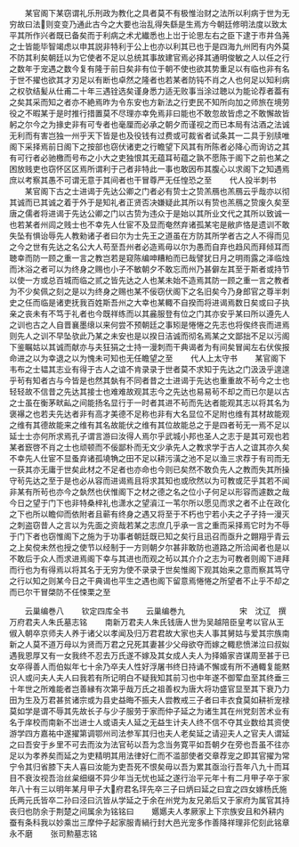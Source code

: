 <!-- { "loadSidebar": true } -->
　　某官阁下某窃谓礼乐刑政为教化之具者莫不有极惟治财之法所以利病于世为无穷故曰法则变变乃通此古今之大要也治乱得失繇是生焉方今朝廷修明法度以致太平其所作兴者既已备矣而于利病之术尤纎悉也上岀于论思左右之臣下逮于市井刍荛之士皆能毕智竭虑以申其説非特利于公上也亦以利其已也于是四海九州罔有内外莫不防其利矣朝廷以为它使者不足以总统其事故建官焉必择其通明俊敏之人以任之行之数年于宠遇之数今复有隆于前日矣非有位于朝不使也欲其势重足以有临也非有名于世不擢也欲其才刃足以有断也卓然之隆者也若某者防钝不肖之人也何足以知利病之权欤结髪从仕甫二十年三遇铨选矣谨身悉力适无败事当涂过聴以为能论荐者葢有之矣其采而知之者亦不絶焉昨为令东安也方新法之行吏民不知所向加之师旅在境劳役之不暇某于是时推行措置莫不尽理亦幸免焉非曰能也不敢忽故皆虑之不敢懈故皆躬之尔今之为掾史非有可专者也毫厘而必承之朝夕而谨视之而已本局有沽酒之法诚无利而有害岂独一州乎天下皆是也及役钱有过费或可裁省者试条其一二具于别牍唯阁下采择焉前日阁下之按部也窃伏诸吏之行瞻望下风其有所陈者必降心而询访之其有可行者必驰檄而号布之小大之吏独恨其无蕴耳茍蕴之孰不愿陈于阁下之前也某之困放贱吏也窃怀区区焉所谓利于己者非特此一事也敢因布其腹心以求阁下之知遇焉庶以考察其愚不可谓无意于其间者也干冒尊严无任惶恐之至
　　代人投半刺书
　　某官阁下古之士进谒于先达公卿之门者必有贽士之贽羔鴈也羔鴈云乎哉亦以彻其诚而已其诚之着于外于是知礼者正贤否决嫌疑此其所以有贽也羔鴈之贽废久矣至唐之儒者将进谒于先达公卿之门以古贽为违众于是始以其所业文代之其所以致诚一也若某者州闾之贱士也不幸先人仕宦不及显而奄然弃诸孤某宅是敝庐恪是遗训不敢失坠有惧诒辱先人教勑诸子者曰尔为士先王之道虽在方防其所学者古之人不得而见之今之世有先达之名公大人苟至吾州者必造焉毋以尔为愚而自弃也趋风而拜倾耳而聴幸而防一顾之重一言之教岂若是窥陈编呻糟粕而已哉譬犹日月之明雨露之泽临烛而沐浴之者可以为终身之赐也小子不敏朝夕不敢忘而州乃甚僻左其至于斯者或持节以使一方或总百城而临之贰之皆先达之人也某未始不造焉其防一顾之重一言之教者为不少矣佩之刻之是以为终身之赐也某不佞窃伏阁下之名旧矣今乃身郎官之尊半刺史之任而临是诸吏抚我百姓斯吾州之大幸也某輙不自揆而将进谒焉数日矣或曰子执亲之丧未有不笃于礼者也今既祥练而以其麄服登有位之门其亦安乎某曰所以遵先人之训也古之人自晋襄墨缞以来何尝不预朝廷之事矧是惓惓之先志也将俟终丧而进焉则先人之训不早坠欤此乃某之未安也是以揆日洁诚而彻名焉某之文鄙拙不足以污阁下鉴瞩姑以其诚而献亦与夫狂狷之士持一漫刺而干典谒者为有间矣冒闻左右伏俟报命进之以为幸退之以为愧未可知也无任瞻望之至
　　代人上太守书
　　某官阁下韦布之士韫其志业有得于古人之谊不肯录录于世者莫不求知于先达之门汲汲乎遑遑乎茍有知者古与今皆是也然其埶有不同者昔之士进谒于先达也重重故不茍今之士也轻轻故不信昔之先达其接士也难难故观其志今之先达也易易茍不却之而已尔是以古之士虽在衡茅畎畆之间能扬名显行于一时者其进不茍而先达者能观其志以将其名为褒襮之也若夫先达者非有高才美德不足称也非有大名显位不足附也维有其材故能观之维有其德故能来之维有其名故能伏之维有其位故能总之于是四者茍无一焉不足以延士士亦何所求焉孔子谓言游曰汝得人焉尔乎武城小邦也圣人之志于是其可观也若某者窾啓不肖之士也顽顿而不佞鄙朴而无文少承先人之教求学于古人之谊其亦久矣不幸先人仕宦不显蚤弃诸孤墝觕之田不足以耕污潢之池不足以渔三求荐于有司而无一获其亦无庸于世矣此材之不足者也亦命也今则已矣然不敢负先人之教而失其所操守茍先达之至于是也必从容而进谒焉且将求其知也或欣然以为可教或茫乎其若不闻非某有所茍也亦今之埶然也伏惟阁下之材之德之名之位小子何足以形容而遽数之哉今日之望于门下也非特桑梓礼也潇水之望澬江一苇尔所以愿见而求之者不止在政化之下也所以瞻仰而依附者且蕲有终身之遇又将至于不朽也宁若小夫之孑孑持一漫灭之刺盗窃昔人之言以为先面之资哉若某之志庶几乎承一言之重而采择焉它时为不辱于门下者也窃惟阁下之施为于功事者朝廷既已知之矣行且迅召而亟升之翺翔乎青云之上矣傥未然也授之使节以经制于一方则朝夕尔甚非敢防也道路之所洽闻者也是以不敢后于众人而求进焉阁下幸与其进也而观之茍以其介介之志为可教者则阁下进拜而行也为有得焉以将其名于无穷为使不录录于世矣惟阁下观其始来之意而察其笃守之行以知之则某今日之干典谒也平生之遇也阁下留意焉惓惓之所望者不止乎不却之而已尔干冒棨防不任悚栗之至










　　云巢编巻八
　　钦定四库全书
　　云巢编巻九　　　　　　　宋　沈辽　撰万府君夫人朱氏墓志铭
　　南新万君夫人朱氏钱唐人世为吴越陪臣皇考以官从王俶入朝卒京师夫人养于诸父以孝闻及归万君君故大家也夫人事其舅姑与爱其宗族南新之人莫不道万母以为贤而万君之兄死其妻甚少父母欲夺而嫁之輙悲愤涕泣曰叔姒遇我恩厚又有一女我终不忍去万氏遂不嫁及其女成人夫人为择婚家咨谋周至甚于已女卒得善人而伯姒年七十余乃卒夫人性好浮屠书终日持诵不懈或有所不通輙复能黙识人或问夫人夫人曰我若有所记明白不疑我知其前习也中年遂不御荤血至其终垂三十年世之所难能者岂善縁有次第乎哉万氏之祖善权为唐大将功盛官显至其下衰乃力田为生及万君甚贫诸宗或为县史益晦不振夫人尝教戒三子者曰丰衣食莫如耕祈宠禄莫如学是谓不辱其先故长子与少子服劳于家而仲子延之为诸生其在州党刻苦术业有名于庠校而南新不岀进士人或语夫人延之无益生计夫人终不信不夺其业数给其资使游学四方嘉祐中遂擢第调鄂州司法参军其归也夫人老矣延之请迎夫人之官夫人谓延之曰吾安于乡里不可去而汝为法官茍以吾为念当务寛平如吾朝夕在旁也吾虽不往亦足以为孝养矣而延之为吏精明其用法律好仁而不滥部使者交章荐宠之即其官擢为常宁令其归省膝下夫人喜曰汝能为吏吾死不恨矣毋以吾为累其亟治行吾年八九十而耳目不衰汝视吾治丝枲细缀不异少年当无忧也延之遂行治平元年十有二月甲子卒于家年八十有三以明年某月甲子大府君名玶先卒三子曰炳曰延之曰宜之四女嫁杨氏施氏两元氏皆卒二孙曰泾曰沆皆从学延之于余在州党为友兄弟后又于家府为属官其持丧归也防余于荆楚之间属余为铭铭曰
　　嬺嬺夫人孝厥家上下宗族安且和外耕内蚕有条科我以妙乘岀三摩仲子起家服青緺行封大邑光宠多作善降祥理非佗刻此铭章永不磨
　　张司勲墓志铭
